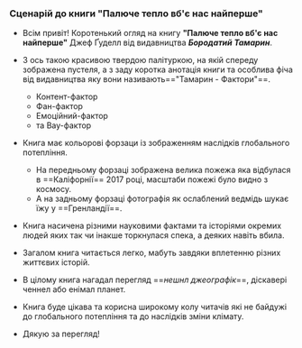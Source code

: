 ### Сценарій до книги "Палюче тепло вб'є нас найперше" 

- Всім привіт! Коротенький огляд на книгу **"Палюче тепло вб'є нас найперше"** Джеф Ґуделл від видавництва ***Бородатий Тамарин***.
- З ось такою красивою твердою палітуркою, на якій спереду зображена пустеля, а з заду коротка анотація книги та особлива фіча від видавництва яку вони називають=="Тамарин - Фактори"==.
	- Контент-фактор
	- Фан-фактор
	- Емоційний-фактор
	- та Вау-фактор
- Книга має кольорові форзаци із зображенням наслідків глобального потепління.
  - На передньому форзаці зображена велика пожежа яка відбулася в ==Каліфорнії== 2017 році, масштаби пожежі було видно з космосу.
  - А на задньому форзаці фотографія як ослаблений ведмідь шукає їжу у  ==Гренландії==.
  
- Книга насичена різними науковими  фактами та історіями окремих людей яких так чи інакше торкнулася спека, а деяких навіть вбила.
- Загалом книга читається легко, мабуть завдяки вплетенню різних життєвих історій.
- В цілому книга нагадал перегляд ==*нешнл джеографік*==, діскавері ченнел або енімал планет. 
- Книга буде цікава та корисна широкому колу читачів які не байдужі до глобального потепління та до наслідків зміни клімату.
- Дякую за перегляд!
